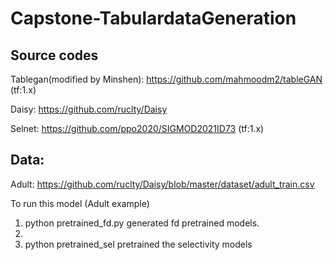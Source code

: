 # Capstone-TabulardataGeneration

## Source codes

Tablegan(modified by Minshen): https://github.com/mahmoodm2/tableGAN (tf:1.x)

Daisy: https://github.com/ruclty/Daisy

Selnet: https://github.com/ppo2020/SIGMOD2021ID73 (tf:1.x)

## Data:
Adult: https://github.com/ruclty/Daisy/blob/master/dataset/adult_train.csv



To run this model (Adult example) 
1. python pretrained_fd.py generated fd pretrained models.
2. 
3. python pretrained_sel pretrained the selectivity models